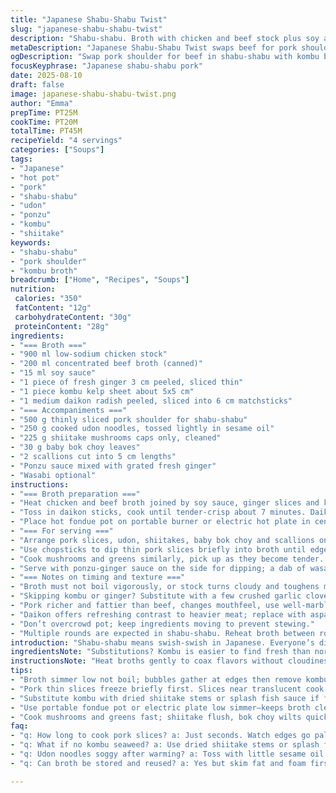 ```yaml
---
title: "Japanese Shabu-Shabu Twist"
slug: "japanese-shabu-shabu-twist"
description: "Shabu-shabu. Broth with chicken and beef stock plus soy and kombu seaweed instead of nori. Carrots swapped for daikon radish, sliced thin for crisp bite. Beef replaced by thinly sliced pork shoulder to change profile. Served with udon noodles over soba for chew. Shiitake and baby bok choy for greens, plus scallions like original. Ponzu sauce with grated ginger added punch; wasabi optional. Broth simmers gently, aromas of ginger and seaweed fill kitchen. Meat cooks fast, just on edge of pink. Perfect timing makes this a vibrant, interactive meal rich in textures and umami. "
metaDescription: "Japanese Shabu-Shabu Twist swaps beef for pork shoulder with daikon and kombu broth, served with udon, shiitake, and ponzu for rich umami and crunch."
ogDescription: "Swap pork shoulder for beef in shabu-shabu with kombu broth, daikon crunch, shiitake, and udon. Quick cook, punchy ponzu, and must-watch timing."
focusKeyphrase: "Japanese shabu-shabu pork"
date: 2025-08-10
draft: false
image: japanese-shabu-shabu-twist.png
author: "Emma"
prepTime: PT25M
cookTime: PT20M
totalTime: PT45M
recipeYield: "4 servings"
categories: ["Soups"]
tags:
- "Japanese"
- "hot pot"
- "pork"
- "shabu-shabu"
- "udon"
- "ponzu"
- "kombu"
- "shiitake"
keywords:
- "shabu-shabu"
- "pork shoulder"
- "kombu broth"
breadcrumb: ["Home", "Recipes", "Soups"]
nutrition: 
 calories: "350"
 fatContent: "12g"
 carbohydrateContent: "30g"
 proteinContent: "28g"
ingredients:
- "=== Broth ==="
- "900 ml low-sodium chicken stock"
- "200 ml concentrated beef broth (canned)"
- "15 ml soy sauce"
- "1 piece of fresh ginger 3 cm peeled, sliced thin"
- "1 piece kombu kelp sheet about 5x5 cm"
- "1 medium daikon radish peeled, sliced into 6 cm matchsticks"
- "=== Accompaniments ==="
- "500 g thinly sliced pork shoulder for shabu-shabu"
- "250 g cooked udon noodles, tossed lightly in sesame oil"
- "225 g shiitake mushrooms caps only, cleaned"
- "30 g baby bok choy leaves"
- "2 scallions cut into 5 cm lengths"
- "Ponzu sauce mixed with grated fresh ginger"
- "Wasabi optional"
instructions:
- "=== Broth preparation ==="
- "Heat chicken and beef broth joined by soy sauce, ginger slices and kombu in fondue pot or medium saucepan until just before boiling; watch for tiny bubbles at edges. That gentle simmer keeps clear broth. Remove ginger and kombu after about 6 minutes, once aroma becomes sharp but before bitterness."
- "Toss in daikon sticks, cook until tender-crisp about 7 minutes. Daikon should still have slight bite; test one. Remove with slotted spoon; transfer to serving bowl."
- "Place hot fondue pot on portable burner or electric hot plate in center of table, set to low simmer."
- "=== For serving ==="
- "Arrange pork slices, udon, shiitakes, baby bok choy and scallions on platters."
- "Use chopsticks to dip thin pork slices briefly into broth until edges just turn pale pink. Meat should be barely cooked through; timing varies but seconds, not minutes."
- "Cook mushrooms and greens similarly, pick up as they become tender. Udon warms quickly, do not overcook."
- "Serve with ponzu-ginger sauce on the side for dipping; a dab of wasabi adds heat if you like."
- "=== Notes on timing and texture ==="
- "Broth must not boil vigorously, or stock turns cloudy and toughens meat texture."
- "Skipping kombu or ginger? Substitute with a few crushed garlic cloves or a strip of dried shiitake stem for depth."
- "Pork richer and fattier than beef, changes mouthfeel, use well-marbled pieces for best result."
- "Daikon offers refreshing contrast to heavier meat; replace with asparagus tips if unavailable but reduce cook time."
- "Don’t overcrowd pot; keep ingredients moving to prevent stewing."
- "Multiple rounds are expected in shabu-shabu. Reheat broth between rounds if it cools too much."
introduction: "Shabu-shabu means swish-swish in Japanese. Everyone’s dipping thin meat and veggies in hot broth, cooking them live. The aroma’s hitting—ginger sharp, seaweed umami-rich, bubbling quietly beneath thin wisps of steam. I swapped out beef for pork here; greater fat, sweeter bites. Nestled daikon radish cuts in place of carrots; they keep snaps under teeth, add brightness. Udon noodles soak up flavors unlike soba’s nuttiness—wanted more chew. It’s interactive, social, fast-paced but thoughtful. Broth simmering, meat sliding pink before your eyes. Often rushed; timing is everything—too long and pork dries out, too short and cold inside. Every step matters; you can smell when broth’s turned, see the mushrooms plump. Shabu-shabu is about patience masked by quick bursts. My kitchen smells alive, everyone leaning in, cooking, dipping, eating—just right."
ingredientsNote: "Substitutions? Kombu is easier to find fresh than nori and offers a cleaner sea flavor without bitterness. If no kombu, use a splash of fish sauce or dried shiitake for umami. Beef broth adds depth but can overpower; reduce quantity if preferred. Daikon brings crunch and slight sweetness; if unavailable, asparagus or thinly sliced kohlrabi works. Pork shoulders must be thinly sliced to ensure quick cooking—freeze briefly before slicing to ease work. Udon noodles are slippery and chew well; soba is earthier but breaks faster in hot broth. Remember to lightly oil noodles once cooked; prevents clumping during serving. Ponzu customized with fresh grated ginger gives punch—substitute lemon juice with a little vinegar for brightness. Wasabi optional but I always keep it ready. Keep ingredients neat and chilled until last moment, or they’ll weep moisture and lose punch. Mushrooms—choose fresh, firm shiitakes, avoid wet or slimy caps."
instructionsNote: "Heat broths gently to coax flavors without cloudiness. Kombu should never boil aggressively—remove just as bubbles gather. Ginger slices stay long enough to infuse but not bitter. Daikon must remain slightly firm; too soft turns mushy, loses bite. Use slotted spoon to fish out veggies—prevents overcooking in residual heat. Hot plate or electric fondue burner on low simmer keeps broth clear, meat tender. Thin pork cooks in seconds; dip and swirl immediately till pink edges appear. Mushrooms and greens follow suit but watch textures—bok choy wilts fast. Udon noodles warm without cooking further; no sogginess. Don't dump ingredients all at once—overcrowding drops temperature and dilutes flavor. Multiple rounds expected; skim surface to remove foam or fat buildup mid-meal for clean broth. Know when broth smells strong or tastes bitter—time to refresh. Always have extra broth or water at hand to maintain levels during service, adjust seasoning if diluted. A test bite reveals doneness better than clock watch. Spoons for broth, chopsticks for meat and veg, keep setup simple yet effective. Cleaning up? Used broth can be base for soup or sauce later—never waste."
tips:
- "Broth simmer low not boil; bubbles gather at edges then remove kombu. Long soak makes bitter. Ginger stays for punch but pull early before harsh. Timing is aroma cue not clock. Daikon sticks need crisp bite; too soft is sloppy. Use slotted spoon fish out, cool in bowl. Keeps texture true."
- "Pork thin slices freeze briefly first. Slices near translucent cook instantly, pink edges flash. Beef trickier, pork fattier, slips taste richer. Noodles toss sesame oil — stops clump. Udon warms fast no cooking. Overcrowd pot kills broth heat, soggy veggies, dull flavor. Spread rounds; enjoy pacing."
- "Substitute kombu with dried shiitake stems or splash fish sauce if fresh kelp lacking. Daikon swap asparagus tips or thin kohlrabi. Ponzu hits bright with fresh ginger or lemon juice plus vinegar if ginger not ready. Wasabi optional but adds clean burn. Keep all chilled until serve to hold snap and brightness."
- "Use portable fondue pot or electric plate low simmer—keeps broth clear. Hot plate placement critical; center table means interactive. Skim foam or fat mid-meal to keep broth pure. Test broth aroma often; sharp or bitter means refresh time. Extra broth or water near for topping off. Indicators trump timers."
- "Cook mushrooms and greens fast; shiitake flush, bok choy wilts quick. Udon only warms no soak time. Meat cooks several seconds, quick swirl, pink edges appear; meat still soft inside. Don’t wait or pork dries. Chopsticks for meat and veg; simple setup. Broth leftover? Save—base sauces, soups later; waste kills flavor."
faq:
- "q: How long to cook pork slices? a: Just seconds. Watch edges go pale pink not brown. Meat tender still. Thin cuts freeze briefly so slicing easier. Timing varies by thickness; better judge by feel and sight not clock."
- "q: What if no kombu seaweed? a: Use dried shiitake stems or splash fish sauce for umami. Kombu avoids bitterness. Fresh kelp rare sometimes. Broth still flavorful but adjust simmer to avoid cloudiness."
- "q: Udon noodles soggy after warming? a: Toss with little sesame oil right after cooking. Don’t overheat in broth. Just warm enough; no soak. Serve immediately. Cooler noodles clump fast; rice noodles possible sub but texture totally different."
- "q: Can broth be stored and reused? a: Yes but skim fat and foam first; cool fast in fridge. Reheat gently low simmer. Add fresh kombu or broth base for stronger next round. Use leftover broth for soups. Freeze if holding long, but lose some aroma."

---
```

